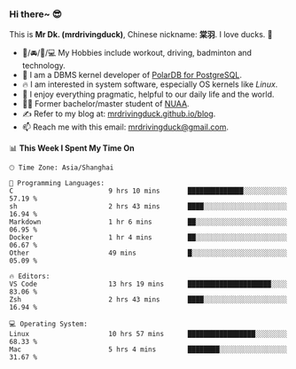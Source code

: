 ### Hi there~ 😎

This is **Mr Dk. (mrdrivingduck)**, Chinese nickname: **棠羽**. I love ducks. 🦆

- 💪/🚘/🏸/💻 My Hobbies include workout, driving, badminton and technology.
- 🍊 I am a DBMS kernel developer of [PolarDB for PostgreSQL](https://github.com/ApsaraDB/PolarDB-for-PostgreSQL).
- 🔥 I am interested in system software, especially OS kernels like *Linux*.
- 🔧 I enjoy everything pragmatic, helpful to our daily life and the world.
- 👨‍🎓 Former bachelor/master student of [NUAA](https://en.wikipedia.org/wiki/Nanjing_University_of_Aeronautics_and_Astronautics).
- ✍ Refer to my blog at: [mrdrivingduck.github.io/blog](https://mrdrivingduck.github.io/blog/).
- 📫 Reach me with this email: [mrdrivingduck@gmail.com](mailto:mrdrivingduck@gmail.com).

<!--START_SECTION:waka-->
📊 **This Week I Spent My Time On** 

```text
🕑︎ Time Zone: Asia/Shanghai

💬 Programming Languages: 
C                        9 hrs 10 mins       ██████████████░░░░░░░░░░░   57.19 % 
sh                       2 hrs 43 mins       ████░░░░░░░░░░░░░░░░░░░░░   16.94 % 
Markdown                 1 hr 6 mins         ██░░░░░░░░░░░░░░░░░░░░░░░   06.95 % 
Docker                   1 hr 4 mins         ██░░░░░░░░░░░░░░░░░░░░░░░   06.67 % 
Other                    49 mins             █░░░░░░░░░░░░░░░░░░░░░░░░   05.09 % 

🔥 Editors: 
VS Code                  13 hrs 19 mins      █████████████████████░░░░   83.06 % 
Zsh                      2 hrs 43 mins       ████░░░░░░░░░░░░░░░░░░░░░   16.94 % 

💻 Operating System: 
Linux                    10 hrs 57 mins      █████████████████░░░░░░░░   68.33 % 
Mac                      5 hrs 4 mins        ████████░░░░░░░░░░░░░░░░░   31.67 % 
```


<!--END_SECTION:waka-->

<!-- ![Mr Dk.'s GitHub Stats](https://github-readme-stats.vercel.app/api?username=mrdrivingduck&count_private&show_icons=true&theme=buefy) -->

<!-- ![Most Used Languages](https://github-readme-stats.vercel.app/api/top-langs/?username=mrdrivingduck&exclude_repo=mips32-CPU,snort-tcp-socket&theme=buefy&layout=compact&langs_count=10) -->


<!--
**mrdrivingduck/mrdrivingduck** is a ✨ _special_ ✨ repository because its `README.md` (this file) appears on your GitHub profile.

Here are some ideas to get you started:

- 🔭 I’m currently working on ...
- 🌱 I’m currently learning ...
- 👯 I’m looking to collaborate on ...
- 🤔 I’m looking for help with ...
- 💬 Ask me about ...
- 📫 How to reach me: ...
- 😄 Pronouns: ...
- ⚡ Fun fact: ...
-->
